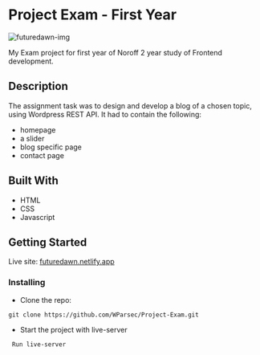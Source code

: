 # Project Exam - First Year

![futuredawn-img](https://user-images.githubusercontent.com/91538926/171017547-03af3aef-78ee-4eb3-9b2e-a4e5d02ad547.png)

My Exam project for first year of Noroff 2 year study of Frontend development.

## Description

The assignment task was to design and develop a blog of a chosen topic, using Wordpress REST API. It had to contain the following:
- homepage
- a slider
- blog specific page 
- contact page

## Built With

- HTML
- CSS
- Javascript

## Getting Started

Live site: [futuredawn.netlify.app](https://futuredawn.netlify.app/)

### Installing

- Clone the repo:

```
git clone https://github.com/WParsec/Project-Exam.git
```

- Start the project with live-server

```
 Run live-server
```


